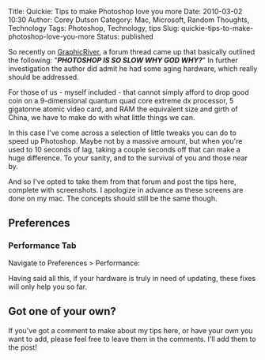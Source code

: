 Title: Quickie: Tips to make Photoshop love you more
Date: 2010-03-02 10:30
Author: Corey Dutson
Category: Mac, Microsoft, Random Thoughts, Technology
Tags: Photoshop, Technology, tips
Slug: quickie-tips-to-make-photoshop-love-you-more
Status: published

So recently on
[GraphicRiver](http://graphicriver.net/?ref-Corey%20Dutson "GraphicRiver.net"),
a forum thread came up that basically outlined the following:
"***PHOTOSHOP IS SO SLOW WHY GOD WHY?***" In further investigation the
author did admit he had some aging hardware, which really should be
addressed.

For those of us - myself included - that cannot simply afford to drop
good coin on a 9-dimensional quantum quad core extreme dx processor, 5
gigatonne atomic video card, and RAM the equivalent size and girth of
China, we have to make do with what little things we can.

In this case I've come across a selection of little tweaks you can do to
speed up Photoshop. Maybe not by a massive amount, but when you're used
to 10 seconds of lag, taking a couple seconds off that can make a huge
difference. To your sanity, and to the survival of you and those near
by.

And so I've opted to take them from that forum and post the tips here,
complete with screenshots. I apologize in advance as these screens are
done on my mac. The concepts should still be the same though.
<!-- PELICAN_END_SUMMARY -->


Preferences
-----------

### Performance Tab

Navigate to Preferences &gt; Performance:



Having said all this, if your hardware is truly in need of updating,
these fixes will only help you so far.

Got one of your own?
--------------------

If you've got a comment to make about my tips here, or have your own you
want to add, please feel free to leave them in the comments. I'll add
them to the post!
